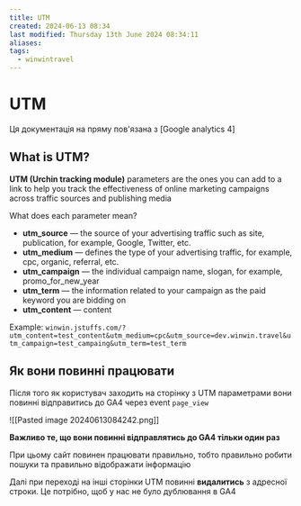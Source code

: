 ```yaml
---
title: UTM
created: 2024-06-13 08:34
last modified: Thursday 13th June 2024 08:34:11
aliases: 
tags:
  - winwintravel
---
```

# UTM

Ця документація на пряму пов'язана з [Google analytics 4]

## What is UTM?

**UTM (Urchin tracking module)** parameters are the ones you can add to a link to help you track the effectiveness of online marketing campaigns across traffic sources and publishing media

What does each parameter mean?
- **utm_source** — the source of your advertising traffic such as site, publication, for example, Google, Twitter, etc.
- **utm_medium** — defines the type of your advertising traffic, for example, cpc, organic, referral, etc.
- **utm_campaign** — the individual campaign name, slogan, for example, promo_for_new_year
- **utm_term** — the information related to your campaign as the paid keyword you are bidding on
- **utm_content** — content

Example: `winwin.jstuffs.com/?utm_content=test_content&utm_medium=cpc&utm_source=dev.winwin.travel&utm_campaign=test_campaing&utm_term=test_term`

## Як вони повинні працювати

Після того як користувач заходить на сторінку з UTM параметрами вони повинні відправитись до GA4 через event `page_view`

![[Pasted image 20240613084242.png]]

**Важливо те, що вони повинні відправлятись до GA4 тільки один раз**

При цьому сайт повинен працювати правильно, тобто правильно робити пошуки та правильно відображати інформацію

Далі при переході на інші сторінки UTM повинні **видалитись** з адресної строки. Це потрібно, щоб у нас не було дублювання в GA4
